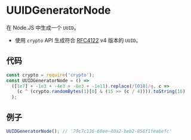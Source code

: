 # UUIDGeneratorNode

在 Node.JS 中生成一个 `UUID`。

- 使用 `crypto` API 生成符合 [RFC4122](https://www.ietf.org/rfc/rfc4122.txt) v4 版本的 `UUID`。

## 代码

```js
const crypto = require('crypto');
const UUIDGeneratorNode = () =>
  ([1e7] + -1e3 + -4e3 + -8e3 + -1e11).replace(/[018]/g, c =>
    (c ^ (crypto.randomBytes(1)[0] & (15 >> (c / 4)))).toString(16)
  );
```

## 例子

```js
UUIDGeneratorNode(); // '79c7c136-60ee-40a2-beb2-856f1feabefc'
```
